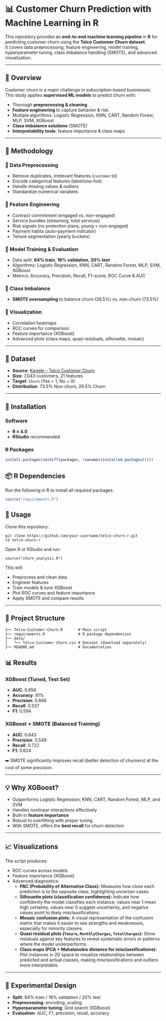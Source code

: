# 📊 Customer Churn Prediction with Machine Learning in R

This repository provides an **end-to-end machine learning pipeline** in **R** for predicting customer churn using the **Telco Customer Churn dataset**.  
It covers data preprocessing, feature engineering, model training, hyperparameter tuning, class imbalance handling (SMOTE), and advanced visualization.

---

## 📖 Overview

Customer churn is a major challenge in subscription-based businesses.  
This study applies **supervised ML models** to predict churn with:

- Thorough **preprocessing & cleaning**  
- **Feature engineering** to capture behavior & risk  
- Multiple algorithms: Logistic Regression, KNN, CART, Random Forest, MLP, SVM, XGBoost  
- **Class imbalance solutions** (SMOTE)  
- **Interpretability tools**: feature importance & class maps  

---

## 🔁 Methodology

### 🔹 Data Preprocessing
- Remove duplicates, irrelevant features (`customerID`)  
- Encode categorical features (label/one-hot)  
- Handle missing values & outliers  
- Standardize numerical variables  

### 🔹 Feature Engineering
- Contract commitment (engaged vs. non-engaged)  
- Service bundles (streaming, total services)  
- Risk signals (no protection plans, young + non-engaged)  
- Payment habits (auto-payment indicator)  
- Tenure segmentation (yearly buckets)  

### 🔹 Model Training & Evaluation
- Data split: **64% train**, **16% validation**, **20% test**  
- Algorithms: Logistic Regression, KNN, CART, Random Forest, MLP, SVM, XGBoost  
- Metrics: Accuracy, Precision, Recall, F1-score, ROC Curve & AUC  

### 🔹 Class Imbalance
- **SMOTE oversampling** to balance churn (26.5%) vs. non-churn (73.5%)  

### 🔹 Visualization
- Correlation heatmaps  
- ROC curves for comparison  
- Feature importance (XGBoost)  
- Advanced plots (class maps, quasi residuals, silhouette, mosaic)  

---

## 📂 Dataset

- **Source**: [Kaggle – Telco Customer Churn](https://www.kaggle.com/blastchar/telco-customer-churn)  
- **Size**: 7,043 customers, 21 features  
- **Target**: `Churn` (Yes = 1, No = 0)  
- **Distribution**: 73.5% Non-churn, 26.5% Churn  

---

## 🚀 Installation

### Software
- **R ≥ 4.0**
- **RStudio** recommended  

### R Packages

```r
install.packages(setdiff(packages, rownames(installed.packages())))
```

## 📦 R Dependencies
Run the following in R to install all required packages:
```r
source("requirements.R")
```
## 🎯 Usage

Clone this repository:

```
git clone https://github.com/your-username/telco-churn-r.git
cd telco-churn-r
```

Open R or RStudio and run:

```
source("churn_analysis.R")
```

This will:
- Preprocess and clean data  
- Engineer features  
- Train models & tune XGBoost  
- Plot ROC curves and feature importance  
- Apply SMOTE and compare results  

---

## 📁 Project Structure

```
├── Telco-Customer-Churn.R       # Main script
├── requirements.R               # R package dependencies
├── data/
│   └── Telco-Customer-Churn.csv # Dataset (download separately)
├── README.md                    # Documentation
```

## 📊 Results

### XGBoost (Tuned, Test Set)
- **AUC**: 0.856  
- **Accuracy**: 81%  
- **Precision**: 0.666  
- **Recall**: 0.537  
- **F1**: 0.594  

### XGBoost + SMOTE (Balanced Training)
- **AUC**: 0.843  
- **Precision**: 0.549  
- **Recall**: 0.722  
- **F1**: 0.624  

➡️ SMOTE significantly improves recall (better detection of churners) at the cost of some precision.  

---

## 💡 Why XGBoost?
- Outperforms Logistic Regression, KNN, CART, Random Forest, MLP, and SVM  
- Handles nonlinear interactions effectively  
- Built-in **feature importance**  
- Robust to overfitting with proper tuning  
- With SMOTE, offers the **best recall** for churn detection  

---

## 📈 Visualizations

The script produces:
- ROC curves across models  
- Feature importance (XGBoost)  
- Advanced diagnostics:  
  - **PAC (Probability of Alternative Class):** Measures how close each prediction is to the opposite class, highlighting uncertain cases.  
  - **Silhouette plots (classification confidence):** Indicate how confidently the model classifies each instance; values near 1 mean high certainty, values near 0 suggest uncertainty, and negative values point to likely misclassifications.  
  - **Mosaic confusion plots:** A visual representation of the confusion matrix that makes it easier to see strengths and weaknesses, especially for minority classes.  
  - **Quasi residual plots (`Tenure`, `MonthlyCharges`, `TotalCharges`):** Show residuals against key features to reveal systematic errors or patterns where the model underperforms.  
  - **Class maps (PCA + Mahalanobis distance for misclassifications):** Plot instances in 2D space to visualize relationships between predicted and actual classes, making misclassifications and outliers more interpretable.  

---

## 🔬 Experimental Design
- **Split**: 64% train / 16% validation / 20% test  
- **Preprocessing**: encoding, scaling  
- **Hyperparameter tuning**: Grid search (XGBoost)  
- **Evaluation**: AUC, F1, precision, recall, accuracy  



